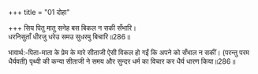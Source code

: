 +++
title = "01 दोहा"

+++
सिय पितु मातु सनेह बस बिकल न सकी सँभारि।  
धरनिसुताँ धीरजु धरेउ समउ सुधरमु बिचारि॥286॥  

भावार्थ:-पिता-माता के प्रेम के मारे सीताजी ऐसी विकल हो गईं कि अपने को सँभाल न सकीं। (परन्तु परम धैर्यवती) पृथ्वी की कन्या सीताजी ने समय और सुन्दर धर्म का विचार कर धैर्य धारण किया॥286॥  



